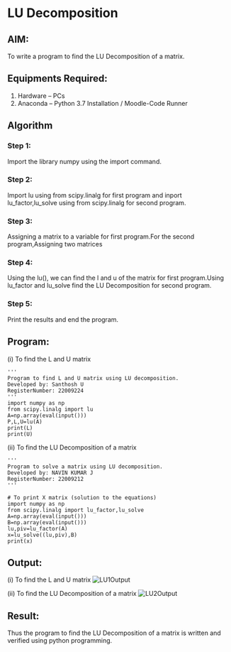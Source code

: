 # LU Decomposition 

## AIM:
To write a program to find the LU Decomposition of a matrix.

## Equipments Required:
1. Hardware – PCs
2. Anaconda – Python 3.7 Installation / Moodle-Code Runner

## Algorithm
### Step 1:
Import the library numpy using the import command.

### Step 2:
Import lu using from scipy.linalg for first program and inport lu_factor,lu_solve using from scipy.linalg for second program.

### Step 3: 
Assigning a matrix to a variable for first program.For the second program,Assigning two matrices

### Step 4:
Using the lu(), we can find the l and u of the matrix for first program.Using lu_factor and lu_solve find the LU Decomposition for second program.

### Step 5:
Print the results and end the program.

## Program:
(i) To find the L and U matrix
```
'''
Program to find L and U matrix using LU decomposition.
Developed by: Santhosh U
RegisterNumber: 22009224
'''
import numpy as np
from scipy.linalg import lu
A=np.array(eval(input()))
P,L,U=lu(A)
print(L)
print(U)
```

(ii) To find the LU Decomposition of a matrix
```
'''
Program to solve a matrix using LU decomposition.
Developed by: NAVIN KUMAR J
RegisterNumber: 22009212
'''

# To print X matrix (solution to the equations)
import numpy as np
from scipy.linalg import lu_factor,lu_solve
A=np.array(eval(input()))
B=np.array(eval(input()))
lu,piv=lu_factor(A)
x=lu_solve((lu,piv),B)
print(x)
```

## Output:

(i) To find the L and U matrix
![LU1Output](https://user-images.githubusercontent.com/119477975/214603661-1b54df27-f190-4fb0-9378-497724655a18.png)

(ii) To find the LU Decomposition of a matrix
![LU2Output](https://user-images.githubusercontent.com/119477975/214603694-799b67bc-912f-4076-aa54-a66fcf05c482.png)

## Result:
Thus the program to find the LU Decomposition of a matrix is written and verified using python programming.


